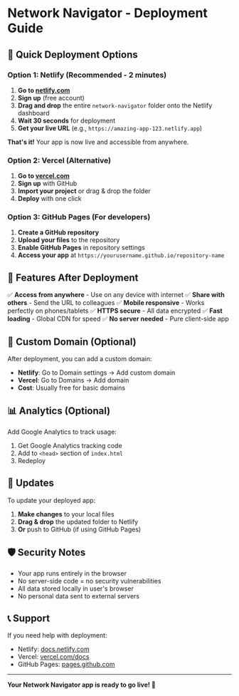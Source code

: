# Network Navigator - Deployment Guide

## 🚀 Quick Deployment Options

### Option 1: Netlify (Recommended - 2 minutes)

1. **Go to [netlify.com](https://netlify.com)**
2. **Sign up** (free account)
3. **Drag and drop** the entire `network-navigator` folder onto the Netlify dashboard
4. **Wait 30 seconds** for deployment
5. **Get your live URL** (e.g., `https://amazing-app-123.netlify.app`)

**That's it!** Your app is now live and accessible from anywhere.

### Option 2: Vercel (Alternative)

1. **Go to [vercel.com](https://vercel.com)**
2. **Sign up** with GitHub
3. **Import your project** or drag & drop the folder
4. **Deploy** with one click

### Option 3: GitHub Pages (For developers)

1. **Create a GitHub repository**
2. **Upload your files** to the repository
3. **Enable GitHub Pages** in repository settings
4. **Access your app** at `https://yourusername.github.io/repository-name`

## 📱 Features After Deployment

✅ **Access from anywhere** - Use on any device with internet
✅ **Share with others** - Send the URL to colleagues
✅ **Mobile responsive** - Works perfectly on phones/tablets
✅ **HTTPS secure** - All data encrypted
✅ **Fast loading** - Global CDN for speed
✅ **No server needed** - Pure client-side app

## 🔧 Custom Domain (Optional)

After deployment, you can add a custom domain:
- **Netlify**: Go to Domain settings → Add custom domain
- **Vercel**: Go to Domains → Add domain
- **Cost**: Usually free for basic domains

## 📊 Analytics (Optional)

Add Google Analytics to track usage:
1. Get Google Analytics tracking code
2. Add to `<head>` section of `index.html`
3. Redeploy

## 🔄 Updates

To update your deployed app:
1. **Make changes** to your local files
2. **Drag & drop** the updated folder to Netlify
3. **Or** push to GitHub (if using GitHub Pages)

## 🛡️ Security Notes

- Your app runs entirely in the browser
- No server-side code = no security vulnerabilities
- All data stored locally in user's browser
- No personal data sent to external servers

## 📞 Support

If you need help with deployment:
- Netlify: [docs.netlify.com](https://docs.netlify.com)
- Vercel: [vercel.com/docs](https://vercel.com/docs)
- GitHub Pages: [pages.github.com](https://pages.github.com)

---

**Your Network Navigator app is ready to go live! 🎉**
